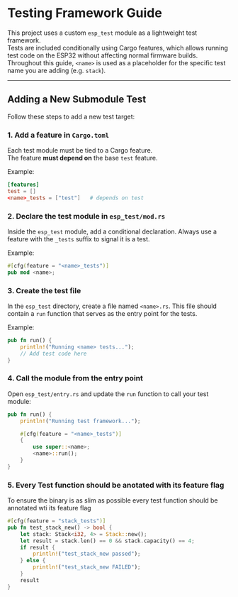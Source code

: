 # Testing Framework Guide

This project uses a custom `esp_test` module as a lightweight test framework.  
Tests are included conditionally using Cargo features, which allows running test code on the ESP32 without affecting normal firmware builds.
Throughout this guide, `<name>` is used as a placeholder for the specific test name you are adding (e.g. `stack`).

---

## Adding a New Submodule Test

Follow these steps to add a new test target:

### 1. Add a feature in `Cargo.toml`
Each test module must be tied to a Cargo feature.  
The feature **must depend on** the base `test` feature.

Example:
```toml
[features]
test = []
<name>_tests = ["test"]   # depends on test
```

### 2. Declare the test module in `esp_test/mod.rs`
Inside the `esp_test` module, add a conditional declaration.
Always use a feature with the `_tests` suffix to signal it is a test.

Example:
```rust
#[cfg(feature = "<name>_tests")]
pub mod <name>;
```


### 3. Create the test file
In the `esp_test` directory, create a file named `<name>.rs`.
This file should contain a `run` function that serves as the entry point for the tests.

Example:
```rust
pub fn run() {
    println!("Running <name> tests...");
    // Add test code here
}
```

### 4. Call the module from the entry point
Open `esp_test/entry.rs` and update the `run` function to call your test module:

```rust
pub fn run() {
    println!("Running test framework...");

    #[cfg(feature = "<name>_tests")]
    {
        use super::<name>;
        <name>::run();
    }
}
```


### 5. Every Test function should be anotated with its feature flag
To ensure the binary is as slim as possible every test function should be annotated wti its feature flag

```rust
#[cfg(feature = "stack_tests")]
pub fn test_stack_new() -> bool {
    let stack: Stack<i32, 4> = Stack::new();
    let result = stack.len() == 0 && stack.capacity() == 4;
    if result {
        println!("test_stack_new passed");
    } else {
        println!("test_stack_new FAILED");
    }
    result
}
```